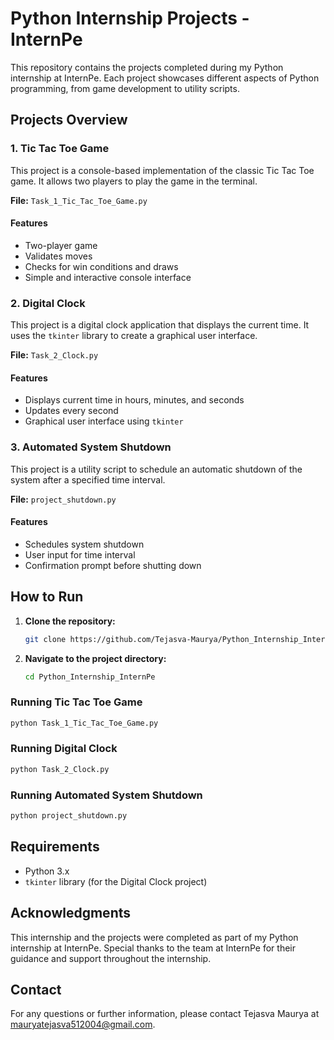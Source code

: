 # Python Internship Projects - InternPe

This repository contains the projects completed during my Python internship at InternPe. Each project showcases different aspects of Python programming, from game development to utility scripts.

## Projects Overview

### 1. Tic Tac Toe Game
This project is a console-based implementation of the classic Tic Tac Toe game. It allows two players to play the game in the terminal.

**File:** `Task_1_Tic_Tac_Toe_Game.py`

#### Features
- Two-player game
- Validates moves
- Checks for win conditions and draws
- Simple and interactive console interface

### 2. Digital Clock
This project is a digital clock application that displays the current time. It uses the `tkinter` library to create a graphical user interface.

**File:** `Task_2_Clock.py`

#### Features
- Displays current time in hours, minutes, and seconds
- Updates every second
- Graphical user interface using `tkinter`

### 3. Automated System Shutdown
This project is a utility script to schedule an automatic shutdown of the system after a specified time interval.

**File:** `project_shutdown.py`

#### Features
- Schedules system shutdown
- User input for time interval
- Confirmation prompt before shutting down

## How to Run

1. **Clone the repository:**
   ```bash
   git clone https://github.com/Tejasva-Maurya/Python_Internship_InternPe.git
   ```
2. **Navigate to the project directory:**
   ```bash
   cd Python_Internship_InternPe
   ```

### Running Tic Tac Toe Game
```bash
python Task_1_Tic_Tac_Toe_Game.py
```

### Running Digital Clock
```bash
python Task_2_Clock.py
```

### Running Automated System Shutdown
```bash
python project_shutdown.py
```

## Requirements

- Python 3.x
- `tkinter` library (for the Digital Clock project)

## Acknowledgments

This internship and the projects were completed as part of my Python internship at InternPe. Special thanks to the team at InternPe for their guidance and support throughout the internship.

## Contact

For any questions or further information, please contact Tejasva Maurya at mauryatejasva512004@gmail.com.
